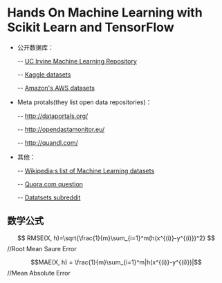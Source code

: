 # Hands On Machine Learning with Scikit Learn and TensorFlow

- 公开数据库：

  -- [UC Irvine Machine Learning Repository](http://archive.ics.uci.edu/ml/index.php)

  -- [Kaggle datasets](https://www.kaggle.com/datasets)

  -- [Amazon's AWS datasets](http://aws.amazon.com/fr/datasets/)

- Meta protals(they list open data repositories)：

  -- http://dataportals.org/

  -- http://opendastamonitor.eu/

  -- http://quandl.com/

- 其他：

  -- [Wikipedia;s list of Machine Learning datasets](https://en.wikipedia.org/wiki/List_of_datasets_for_machine_learning_research)

  -- [Quora.com question](https://www.quora.com/Where-can-I-find-large-datasets-open-to-the-public)

  -- [Datatsets subreddit](https://www.reddit.com/r/datasets/)




## 数学公式

$$ RMSE(X, h)=\sqrt{\frac{1}{m}\sum_{i=1}^m(h(x^{(i)}-y^{(i)})^2} $$          //Root Mean Saure Error

$$MAE(X, h) = \frac{1}{m}\sum_{i=1}^m|h(x^{(i)}-y^{(i)})|$$                  //Mean Absolute Error



